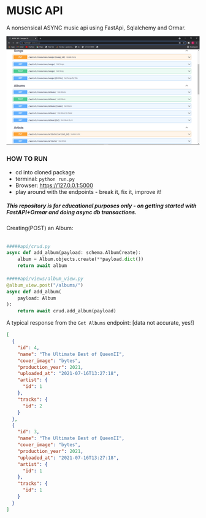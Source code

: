 # MUSIC API

A nonsensical ASYNC music api using FastApi, Sqlalchemy and Ormar.

![fastapi_sqlalchemy_ormar](./sample_images/img1.png)

### HOW TO RUN
- cd into cloned package
- terminal: ```python run.py```
- Browser: https://127.0.0.1:5000
- play around with the endpoints - break it, fix it, improve it!


##### This repository is for educational purposes only - on getting started with FastAPI+Ormar and doing async db transactions.

Creating(POST) an Album:

```python

#####api/crud.py
async def add_album(payload: schema.AlbumCreate):
    album = Album.objects.create(**payload.dict())
    return await album
    
#####api/views/album_view.py
@album_view.post("/albums/")
async def add_album(
    payload: Album
):
    return await crud.add_album(payload) 
```


A typical response from the ```Get Albums``` endpoint:
[data not accurate, yes!]


```json
[
  {
    "id": 4,
    "name": "The Ultimate Best of QueenII",
    "cover_image": "bytes",
    "production_year": 2021,
    "uploaded_at": "2021-07-16T13:27:18",
    "artist": {
      "id": 1
    },
    "tracks": {
      "id": 2
    }
  },
  {
    "id": 3,
    "name": "The Ultimate Best of QueenII",
    "cover_image": "bytes",
    "production_year": 2021,
    "uploaded_at": "2021-07-16T13:27:18",
    "artist": {
      "id": 1
    },
    "tracks": {
      "id": 1
    }
  }
]
```

